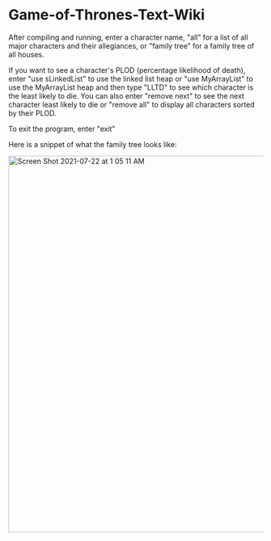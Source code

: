 # Game-of-Thrones-Text-Wiki

After compiling and running, enter a character name, "all" for a list of all major characters and their allegiances, or "family tree" for a family tree of all houses. 

If you want to see a character's PLOD (percentage likelihood of death), enter "use sLinkedList" to use the linked list heap or "use MyArrayList" to use the MyArrayList heap and then type "LLTD" to see which character is the least likely to die. You can also enter "remove next" to see the next character least likely to die or "remove all" to display all characters sorted by their PLOD.

To exit the program, enter "exit"

Here is a snippet of what the family tree looks like: 

<img width="745" alt="Screen Shot 2021-07-22 at 1 05 11 AM" src="https://user-images.githubusercontent.com/39612327/126592216-5d4092c7-e5d7-4292-bc29-ee1c26ec96b8.png">
